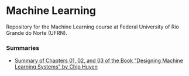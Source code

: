 # Machine Learning

Repository for the Machine Learning course at Federal University of Rio Grande do Norte (UFRN).

### Summaries
- [Summary of Chapters 01, 02, and 03 of the Book "Designing Machine Learning Systems" by Chip Huyen](https://github.com/thaisaraujom/machine-learning/tree/main/summaries/summary_1)